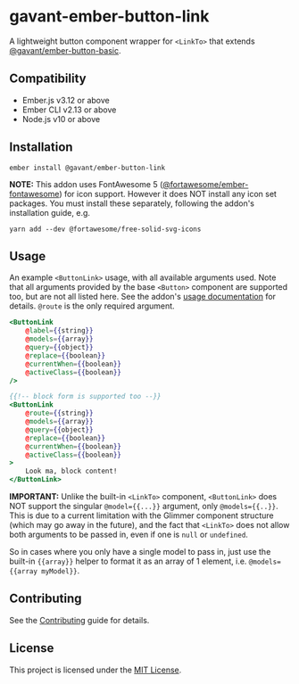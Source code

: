 gavant-ember-button-link
==============================================================================

A lightweight button component wrapper for `<LinkTo>` that extends [@gavant/ember-button-basic](https://github.com/Gavant/gavant-ember-button-basic).


Compatibility
------------------------------------------------------------------------------

* Ember.js v3.12 or above
* Ember CLI v2.13 or above
* Node.js v10 or above


Installation
------------------------------------------------------------------------------

```
ember install @gavant/ember-button-link
```

**NOTE:** This addon uses FontAwesome 5 ([@fortawesome/ember-fontawesome](https://github.com/FortAwesome/ember-fontawesome)) for icon support. However it does NOT install any icon set packages. You must install these separately, following the addon's installation guide, e.g.
```
yarn add --dev @fortawesome/free-solid-svg-icons
```

Usage
------------------------------------------------------------------------------

An example `<ButtonLink>` usage, with all available arguments used. Note that all arguments provided by the base `<Button>` component are supported too, but are not all listed here. See the addon's [usage documentation](https://github.com/Gavant/gavant-ember-button-basic#usage) for details. `@route` is the only required argument.

```hbs
<ButtonLink
    @label={{string}}
    @models={{array}}
    @query={{object}}
    @replace={{boolean}}
    @currentWhen={{boolean}}
    @activeClass={{boolean}}
/>

{{!-- block form is supported too --}}
<ButtonLink
    @route={{string}}
    @models={{array}}
    @query={{object}}
    @replace={{boolean}}
    @currentWhen={{boolean}}
    @activeClass={{boolean}}
>
    Look ma, block content!
</ButtonLink>
```

**IMPORTANT:** Unlike the built-in `<LinkTo>` component, `<ButtonLink>` does NOT support the singular `@model={{...}}` argument, only `@models={{..}}`. This is due to a current limitation with the Glimmer component structure (which may go away in the future), and the fact that `<LinkTo>` does not allow both arguments to be passed in, even if one is `null` or `undefined`. 

So in cases where you only have a single model to pass in, just use the built-in `{{array}}` helper to format it as an array of 1 element, i.e. `@models={{array myModel}}`.

Contributing
------------------------------------------------------------------------------

See the [Contributing](CONTRIBUTING.md) guide for details.


License
------------------------------------------------------------------------------

This project is licensed under the [MIT License](LICENSE.md).
